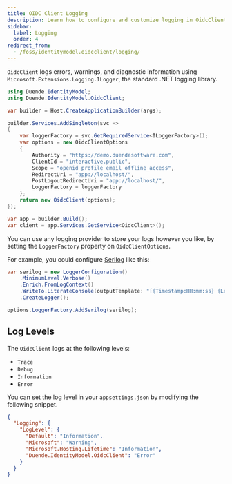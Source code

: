 ```yaml
---
title: OIDC Client Logging
description: Learn how to configure and customize logging in OidcClient using Microsoft.Extensions.Logging.ILogger
sidebar:
  label: Logging
  order: 4
redirect_from:
  - /foss/identitymodel.oidcclient/logging/
---
```


`OidcClient` logs errors, warnings, and diagnostic information using
`Microsoft.Extensions.Logging.ILogger`, the standard .NET logging library.

```cs
using Duende.IdentityModel;
using Duende.IdentityModel.OidcClient;

var builder = Host.CreateApplicationBuilder(args);

builder.Services.AddSingleton(svc =>
{
    var loggerFactory = svc.GetRequiredService<ILoggerFactory>();
    var options = new OidcClientOptions
    {
        Authority = "https://demo.duendesoftware.com",
        ClientId = "interactive.public",
        Scope = "openid profile email offline_access",
        RedirectUri = "app://localhost/",
        PostLogoutRedirectUri = "app://localhost/",
        LoggerFactory = loggerFactory
    };
    return new OidcClient(options);
});

var app = builder.Build();
var client = app.Services.GetService<OidcClient>();
```

You can use any logging provider to store your logs however you like, by setting the `LoggerFactory` property on `OidcClientOptions`.

For example, you could configure
[Serilog](https://github.com/serilog/serilog-extensions-hosting) like this:

```csharp
var serilog = new LoggerConfiguration()
    .MinimumLevel.Verbose()
    .Enrich.FromLogContext()
    .WriteTo.LiterateConsole(outputTemplate: "[{Timestamp:HH:mm:ss} {Level}] {SourceContext}{NewLine}{Message}{NewLine}{Exception}{NewLine}")
    .CreateLogger();

options.LoggerFactory.AddSerilog(serilog);
```

## Log Levels

The `OidcClient` logs at the following levels:

- `Trace`
- `Debug`
- `Information`
- `Error`

You can set the log level in your `appsettings.json` by modifying the following snippet.

```json
{
  "Logging": {
    "LogLevel": {
      "Default": "Information",
      "Microsoft": "Warning",
      "Microsoft.Hosting.Lifetime": "Information",
      "Duende.IdentityModel.OidcClient": "Error"
    }
  }
}
```

